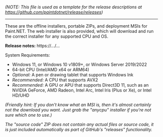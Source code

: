 _(NOTE: This file is used as a template for the release descriptions at https://github.com/paintdotnet/release/releases)_

---

These are the offline installers, portable ZIPs, and deployment MSIs for Paint.NET. The web installer is also provided, which will download and run the correct installer for any supported CPU and OS.

**Release notes:** https://.../...

System Requirements:
- Windows 11, or Windows 10 v1809+, or Windows Server 2019/2022
- 64-bit CPU (Intel/AMD x64 or ARM64)
- _Optional:_ A pen or drawing tablet that supports Windows Ink
- _Recommended:_ A CPU that supports AVX2
- _Recommended:_ A GPU or APU that supports Direct3D 11, such as an NVIDIA GeForce, AMD Radeon, Intel Arc, Intel Iris (Plus or Xe), or Intel HD/UHD

_(Friendly hint: If you don't know what an MSI is, then it's almost certainly not the download you want. Just grab the "anycpu" installer if you're not sure which one to use.)_

_The "source code" ZIP does not contain any actual files or source code, it is just included automatically as part of GitHub's "releases" functionality._
